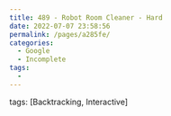 ```yaml
---
title: 489 - Robot Room Cleaner - Hard
date: 2022-07-07 23:58:56
permalink: /pages/a285fe/
categories:
  - Google
  - Incomplete
tags:
  - 
---
```

tags: [Backtracking, Interactive]
